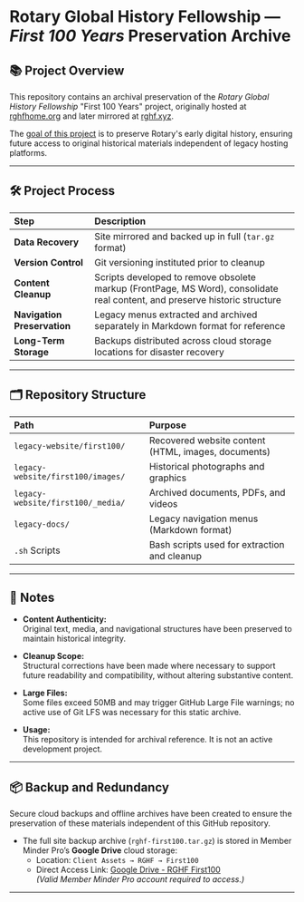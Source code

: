 # Rotary Global History Fellowship — *First 100 Years* Preservation Archive

## 📚 Project Overview

This repository contains an archival preservation of the *Rotary Global History Fellowship* "First 100 Years" project, originally hosted at [rghfhome.org](http://www.rghfhome.org) and later mirrored at [rghf.xyz](http://www.rghf.xyz).

The [goal of this project](First100/project-docs/project-plan.md) is to preserve Rotary's early digital history, ensuring future access to original historical materials independent of legacy hosting platforms.

---

## 🛠️ Project Process

| Step | Description |
|:---|:---|
| **Data Recovery** | Site mirrored and backed up in full (`tar.gz` format) |
| **Version Control** | Git versioning instituted prior to cleanup |
| **Content Cleanup** | Scripts developed to remove obsolete markup (FrontPage, MS Word), consolidate real content, and preserve historic structure |
| **Navigation Preservation** | Legacy menus extracted and archived separately in Markdown format for reference |
| **Long-Term Storage** | Backups distributed across cloud storage locations for disaster recovery |

---

## 🗂️ Repository Structure

| Path | Purpose |
|:---|:---|
| `legacy-website/first100/` | Recovered website content (HTML, images, documents) |
| `legacy-website/first100/images/` | Historical photographs and graphics |
| `legacy-website/first100/_media/` | Archived documents, PDFs, and videos |
| `legacy-docs/` | Legacy navigation menus (Markdown format) |
| `.sh` Scripts | Bash scripts used for extraction and cleanup |

---

## 🚨 Notes

- **Content Authenticity:**  
  Original text, media, and navigational structures have been preserved to maintain historical integrity.

- **Cleanup Scope:**  
  Structural corrections have been made where necessary to support future readability and compatibility, without altering substantive content.

- **Large Files:**  
  Some files exceed 50MB and may trigger GitHub Large File warnings; no active use of Git LFS was necessary for this static archive.

- **Usage:**  
  This repository is intended for archival reference. It is not an active development project.

---

## 📦 Backup and Redundancy

Secure cloud backups and offline archives have been created to ensure the preservation of these materials independent of this GitHub repository.

- The full site backup archive (`rghf-first100.tar.gz`) is stored in Member Minder Pro’s **Google Drive** cloud storage:
  - Location: `Client Assets → RGHF → First100`
  - Direct Access Link: [Google Drive - RGHF First100](https://drive.google.com/drive/folders/1zjD42jTIJaFO6XnpUsNbnEwfZKCTPRhQ)  
    *(Valid Member Minder Pro account required to access.)*

---

